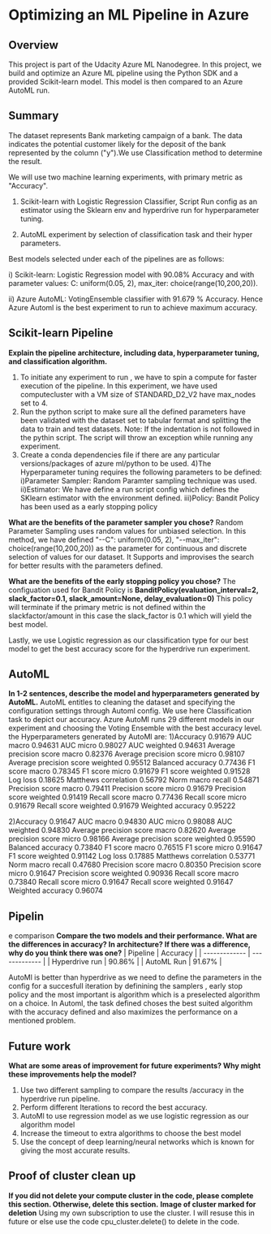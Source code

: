 # Optimizing an ML Pipeline in Azure

## Overview
This project is part of the Udacity Azure ML Nanodegree.
In this project, we build and optimize an Azure ML pipeline using the Python SDK and a provided Scikit-learn model.
This model is then compared to an Azure AutoML run.

## Summary
The dataset represents Bank marketing campaign of a bank. The data indicates the potential customer likely for the deposit of the bank represented by the column ("y").We use Classification method to determine the result.

We will use two machine learning experiments, with primary metric as "Accuracy".

1) Scikit-learn  with Logistic Regression Classifier, Script Run config as an estimator using the Sklearn env and hyperdrive run for hyperparameter tuning.

2) AutoML experiment by selection of classification task and their hyper parameters.

Best models selected under each of the pipelines are as follows:

i) Scikit-learn: Logistic Regression model with 90.08% Accuracy and with parameter values: C: uniform(0.05, 2), max_iter:  choice(range(10,200,20)).

ii) Azure AutoML: VotingEnsemble classifier with 91.679 % Accuracy.
Hence Azure Automl is the best experiment to run to achieve maximum accuracy.

## Scikit-learn Pipeline
**Explain the pipeline architecture, including data, hyperparameter tuning, and classification algorithm.**
1) To initiate any experiment to run , we have to spin a compute for faster execution of the pipeline. In this experiment, we have used computecluster with a VM size of STANDARD_D2_V2 have max_nodes set to 4. 
2) Run the python script to make sure all the defined parameters have been validated with the dataset set to tabular format and splitting the data to train and test datasets.
Note: If the indentation is not followed in the pythin script. The script will throw an exception while running any experiment.
3) Create a conda dependencies file if there are any particular versions/packages of azure ml/python to be used.
4)The Hyperparameter tuning requires the following parameters to be defined:
 i)Parameter Sampler: Random Paramter sampling technique was used.
 ii)Estimator: We have define a run script config which defines the SKlearn estimator with the environment defined.
 iii)Policy: Bandit Policy has been used as a early stopping policy
 
**What are the benefits of the parameter sampler you chose?**
Random Parameter Sampling uses random values for unbiased selection. In this method, we have defined "--C": uniform(0.05, 2), "--max_iter": choice(range(10,200,20))  as the parameter for continuous and discrete selection of values for our dataset. It Supports and improvises the search for better results with the parameters defined.

**What are the benefits of the early stopping policy you chose?**
The configuation used for Bandit Policy is  **BanditPolicy(evaluation_interval=2, slack_factor=0.1, slack_amount=None, delay_evaluation=0)**
This policy will terminate if the primary metric is not defined within the slackfactor/amount in this case the slack_factor is 0.1 which will yield the best model.

Lastly, we use Logistic regression as our classification type for our best model  to get the best accuracy score for the hyperdrive run experiment.

## AutoML
**In 1-2 sentences, describe the model and hyperparameters generated by AutoML.**
AutoML entitles to cleaning the dataset and specifying the configuration settings through Automl config. We use here Classification task  to depict our accuracy. Azure AutoMl
runs 29 different models in our experiment and choosing the Voting Ensemble with the best accuracy level.
the Hyperparameters generated by AutoMl are:
1)Accuracy
0.91679
AUC macro
0.94631
AUC micro
0.98027
AUC weighted
0.94631
Average precision score macro
0.82376
Average precision score micro
0.98107
Average precision score weighted
0.95512
Balanced accuracy
0.77436
F1 score macro
0.78345
F1 score micro
0.91679
F1 score weighted
0.91528
Log loss
0.18625
Matthews correlation
0.56792
Norm macro recall
0.54871
Precision score macro
0.79411
Precision score micro
0.91679
Precision score weighted
0.91419
Recall score macro
0.77436
Recall score micro
0.91679
Recall score weighted
0.91679
Weighted accuracy
0.95222

2)Accuracy
0.91647
AUC macro
0.94830
AUC micro
0.98088
AUC weighted
0.94830
Average precision score macro
0.82620
Average precision score micro
0.98166
Average precision score weighted
0.95590
Balanced accuracy
0.73840
F1 score macro
0.76515
F1 score micro
0.91647
F1 score weighted
0.91142
Log loss
0.17885
Matthews correlation
0.53771
Norm macro recall
0.47680
Precision score macro
0.80350
Precision score micro
0.91647
Precision score weighted
0.90936
Recall score macro
0.73840
Recall score micro
0.91647
Recall score weighted
0.91647
Weighted accuracy
0.96074
## Pipelin
e comparison
**Compare the two models and their performance. What are the differences in accuracy? In architecture? If there was a difference, why do you think there was one?**
| Pipeline  | Accuracy |
| ------------- | ------------- |
| Hyperdrive run  | 90.86% |
| AutoML Run | 91.67%  |

AutoMl is better than hyperdrive as we need to define the parameters in the config for a succesfull iteration by definining the samplers , early stop policy and the most important is algorithm which is a preselected algorithm on a choice.
In Automl, the task defined choses the best suited algorithm with the accuracy defined and also maximizes the performance on a mentioned problem.

## Future work
**What are some areas of improvement for future experiments? Why might these improvements help the model?**
1) Use two different sampling to compare the results /accuracy in the hyperdrive run pipeline.
2) Perform different Iterations to record the best accuracy.
3) AutoMl to use regression model as we use logistic regression as our algorithm model
4) Increase the timeout to extra algorithms to choose the best model
5) Use the concept of deep learning/neural networks which is known for giving the most accurate results.

## Proof of cluster clean up
**If you did not delete your compute cluster in the code, please complete this section. Otherwise, delete this section.**
**Image of cluster marked for deletion**
Using my own subscription to use the cluster. I will resuse this in future or else use the code cpu_cluster.delete() to delete in the code.
